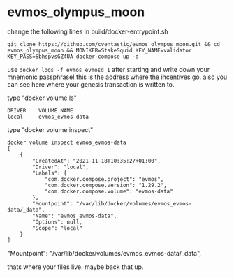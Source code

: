 # evmos_olympus_moon

change the following lines in build/docker-entrypoint.sh
```
git clone https://github.com/cventastic/evmos_olympus_moon.git && cd evmos_olympus_moon && MONIKER=StakeSquid KEY_NAME=validator KEY_PASS=SbhspvsGZ4UA docker-compose up -d
```
use
``` docker logs -f evmos_evmosd_1 ```
after starting and write down your mnemonic passphrase! this is the address where the incentives go.
also you can see here where your genesis transaction is written to.

type "docker volume ls" 
```
DRIVER    VOLUME NAME
local     evmos_evmos-data

```
type "docker volume inspect"
```
docker volume inspect evmos_evmos-data 
[
    {
        "CreatedAt": "2021-11-18T10:35:27+01:00",
        "Driver": "local",
        "Labels": {
            "com.docker.compose.project": "evmos",
            "com.docker.compose.version": "1.29.2",
            "com.docker.compose.volume": "evmos-data"
        },
        "Mountpoint": "/var/lib/docker/volumes/evmos_evmos-data/_data",
        "Name": "evmos_evmos-data",
        "Options": null,
        "Scope": "local"
    }
]

```
"Mountpoint": "/var/lib/docker/volumes/evmos_evmos-data/_data",

thats where your files live. maybe back that up.

